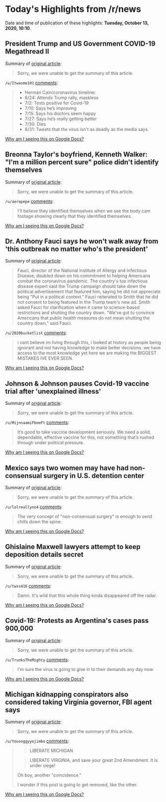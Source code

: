 # Today's Highlights from /r/news

Date and time of publication of these highlights: **Tuesday, October 13, 2020, 10:10**.

## President Trump and US Government COVID-19 Megathread II

Summary of [original article](https://www.reddit.com/r/news/comments/j5m8qf/president_trump_and_us_government_covid19/):

> Sorry, we were unable to get the summary of this article.

`/u/Itwasme101` [comments](https://www.reddit.com/r/news/comments/j5m8qf/president_trump_and_us_government_covid19/):

> * Herman Cain/coronavirus timeline:
> * 6/24: Attends Trump rally, maskless
> * 7/2: Tests positive for Covid-19
> * 7/10: Says he’s improving
> * 7/15: Says his doctors seem happy
> * 7/27: Says he’s really getting better
> * 7/30: Dies
> * 8/31: Tweets that the virus isn't as deadly as the media says.

[Why am I seeing this on Google Docs?](https://docs.google.com/document/d/1Dc6We63vOXIZsc0op-Bt4abqkYjXzOigalQqFxmvvbM/edit?usp=sharing)

## Breonna Taylor's boyfriend, Kenneth Walker: "I'm a million percent sure" police didn't identify themselves

Summary of [original article](https://www.cbsnews.com/news/breonna-taylor-boyfriend-kenneth-walker-police-identify-warrant-shooting/):

> Sorry, we were unable to get the summary of this article.

`/u/aeropepe` [comments](https://www.reddit.com/r/news/comments/jadfuu/breonna_taylors_boyfriend_kenneth_walker_im_a/):

> I'll believe they identified themselves when we see the body cam footage showing clearly that they identified themselves.

[Why am I seeing this on Google Docs?](https://docs.google.com/document/d/1Dc6We63vOXIZsc0op-Bt4abqkYjXzOigalQqFxmvvbM/edit?usp=sharing)

## Dr. Anthony Fauci says he won't walk away from 'this outbreak no matter who's the president'

Summary of [original article](https://www.cnbc.com/2020/10/13/dr-anthony-fauci-to-fight-coronavirus-no-matter-whos-the-president.html):

> Fauci, director of the National Institute of Allergy and Infectious Disease, doubled down on his commitment to helping Americans combat the coronavirus pandemic. The country's top infectious disease expert said the Trump campaign should take down the political advertisement that featured him, saying he did not appreciate being "Put in a political context." Fauci reiterated to Smith that he did not consent to being featured in the Trump team's new ad. Smith asked Fauci for clarification when it came to science-based restrictions and shutting the country down. "We've got to convince Americans that public health measures do not mean shutting the country down," said Fauci.

`/u/2020bucketlist` [comments](https://www.reddit.com/r/news/comments/jadmis/dr_anthony_fauci_says_he_wont_walk_away_from_this/):

> i cant believe im living through this, i looked at history as people being ignorant and not having knowledge to make better decisions. we have access to the most knowledge yet here we are making the BIGGEST MISTAKES IVE EVER SEEN.

[Why am I seeing this on Google Docs?](https://docs.google.com/document/d/1Dc6We63vOXIZsc0op-Bt4abqkYjXzOigalQqFxmvvbM/edit?usp=sharing)

## Johnson & Johnson pauses Covid-19 vaccine trial after 'unexplained illness'

Summary of [original article](https://www.cnn.com/2020/10/12/health/johnson-coronavirus-vaccine-pause-bn/index.html):

> Sorry, we were unable to get the summary of this article.

`/u/MijnnaamiFbeeFt` [comments](https://www.reddit.com/r/news/comments/ja41do/johnson_johnson_pauses_covid19_vaccine_trial/):

> It’s good to take vaccine development seriously. We need a solid, dependable, effective vaccine for this, not something that’s rushed through under political pressure.

[Why am I seeing this on Google Docs?](https://docs.google.com/document/d/1Dc6We63vOXIZsc0op-Bt4abqkYjXzOigalQqFxmvvbM/edit?usp=sharing)

## Mexico says two women may have had non-consensual surgery in U.S. detention center

Summary of [original article](https://www.reuters.com/article/us-usa-immigration-detention/mexico-says-two-women-may-have-had-non-consensual-surgery-in-u-s-detention-center-idUSKBN26X2TC?il=0/):

> Sorry, we were unable to get the summary of this article.

`/u/lolreallyno4` [comments](https://www.reddit.com/r/news/comments/jaa5dq/mexico_says_two_women_may_have_had_nonconsensual/):

> The very concept of "non-consensual surgery" is enough to send chills down the spine.

[Why am I seeing this on Google Docs?](https://docs.google.com/document/d/1Dc6We63vOXIZsc0op-Bt4abqkYjXzOigalQqFxmvvbM/edit?usp=sharing)

## Ghislaine Maxwell lawyers attempt to keep deposition details secret

Summary of [original article](https://www.theguardian.com/us-news/2020/oct/13/ghislaine-maxwell-lawyers-jeffrey-epstein-court):

> Sorry, we were unable to get the summary of this article.

`/u/twss416` [comments](https://www.reddit.com/r/news/comments/jaem62/ghislaine_maxwell_lawyers_attempt_to_keep/):

> Damn. It's wild that this whole thing kinda disappeared off the radar.

[Why am I seeing this on Google Docs?](https://docs.google.com/document/d/1Dc6We63vOXIZsc0op-Bt4abqkYjXzOigalQqFxmvvbM/edit?usp=sharing)

## Covid-19: Protests as Argentina's cases pass 900,000

Summary of [original article](https://www.bbc.com/news/world-latin-america-54522428):

> Sorry, we were unable to get the summary of this article.

`/u/TrunksTheMighty` [comments](https://www.reddit.com/r/news/comments/jabs8h/covid19_protests_as_argentinas_cases_pass_900000/):

> I'm sure the virus is going to give in to their demands any day now.

[Why am I seeing this on Google Docs?](https://docs.google.com/document/d/1Dc6We63vOXIZsc0op-Bt4abqkYjXzOigalQqFxmvvbM/edit?usp=sharing)

## Michigan kidnapping conspirators also considered taking Virginia governor, FBI agent says

Summary of [original article](https://www.nbcnews.com/news/us-news/michigan-kidnapping-conspirators-also-considered-taking-virginia-governor-fbi-agent-n1243165):

> Sorry, we were unable to get the summary of this article.

`/u/Yousoggyyojimbo` [comments](https://www.reddit.com/r/news/comments/jafnpc/michigan_kidnapping_conspirators_also_considered/):

> >LIBERATE MICHIGAN
> 
> >LIBERATE VIRGINIA, and save your great 2nd Amendment. It is under siege!
> 
> Oh boy, another "coincidence."
> 
> I wonder if this post is going to get removed, like the other.

[Why am I seeing this on Google Docs?](https://docs.google.com/document/d/1Dc6We63vOXIZsc0op-Bt4abqkYjXzOigalQqFxmvvbM/edit?usp=sharing)

